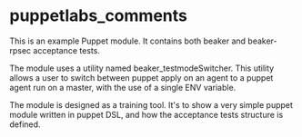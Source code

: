 # puppetlabs_comments
This is an example Puppet module. It contains both beaker and beaker-rpsec acceptance tests. 

The module uses a utility named beaker_testmodeSwitcher. This utility allows a user to switch between puppet apply on an agent to a puppet agent run on a master, with the use of a single ENV variable. 

The module is designed as a training tool. It's to show a very simple puppet module written in puppet DSL, and how the acceptance tests structure is defined.

